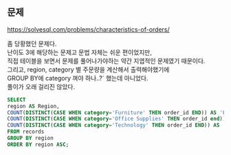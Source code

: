 ## 문제
https://solvesql.com/problems/characteristics-of-orders/


좀 당황했던 문제다. <br>
난이도 3에 해당하는 문제고 문법 자체는 쉬운 편이었지만, <br>
직접 테이블을 보면서 문제를 풀어나가야하는 약간 지엽적인 문제였기 때문이다. <br>
그리고, region, category 별 주문량을 계산해서 출력해야했기에 <br>
GROUP BY에 category 껴야 하나..?` 했는데 아니었다. <br>
풀이가 오래 걸리진 않았다. <br>

```sql
SELECT
region AS Region,
COUNT(DISTINCT(CASE WHEN category='Furniture' THEN order_id END)) AS 'Furniture',
COUNT(DISTINCT(CASE WHEN category='Office Supplies' THEN order_id end)) AS 'Office Supplies',
COUNT(DISTINCT(CASE WHEN category='Technology' THEN order_id END)) AS 'Technology'
FROM records
GROUP BY region
ORDER BY region ASC;
```
